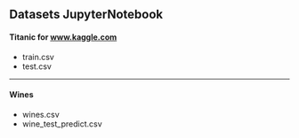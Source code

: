 ## Datasets JupyterNotebook

#### Titanic for www.kaggle.com

- train.csv
- test.csv


---

#### Wines

- wines.csv
- wine_test_predict.csv
